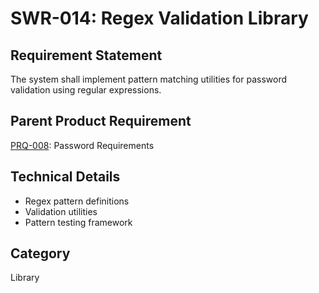 # SWR-014: Regex Validation Library

## Requirement Statement
The system shall implement pattern matching utilities for password validation using regular expressions.

## Parent Product Requirement
[PRQ-008](../product_requirements/PRQ-008.md): Password Requirements

## Technical Details
- Regex pattern definitions
- Validation utilities
- Pattern testing framework

## Category
Library